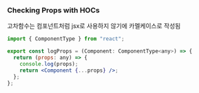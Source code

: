 ### Checking Props with HOCs

고차함수는 컴포넌트처럼 jsx로 사용하지 않기에 카멜케이스로 작성됨

```jsx
import { ComponentType } from "react";

export const logProps = (Component: ComponentType<any>) => {
  return (props: any) => {
    console.log(props);
    return <Component {...props} />;
  };
};
```
